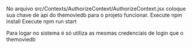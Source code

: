  No arquivo src/Contexts/AuthorizeContext/AuthorizeContext.jsx coloque sua chave de api do themoviedb para o projeto funcionar. Execute npm install Execute npm run start

Para logar no sistema é só utiliza as mesmas credenciais de login que o themoviedb